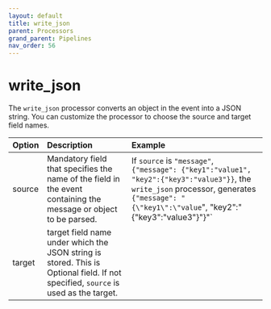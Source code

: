 ```yaml
---
layout: default
title: write_json
parent: Processors
grand_parent: Pipelines
nav_order: 56
---
```


# write_json


The `write_json` processor converts an object in the event into a JSON string. You can customize the processor to choose the source and target field names.

| Option | Description | Example |
| :--- | :--- | :--- |
| source | Mandatory field that specifies the name of the field in the event containing the message or object to be parsed. | If `source` is `"message"`, `{"message": {"key1":"value1", "key2":{"key3":"value3"}}`, the `write_json` processor, generates `{"message": "{\"key1\":\"value`\", \"key2\":"{\"key3\":\"value3\"}"}"`
| target | target field name under which the JSON string is stored. This is Optional field. If not specified, `source` is used as the target.

